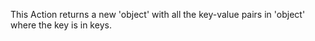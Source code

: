 This Action returns a new 'object' with all the key-value pairs in 'object' where the key is in keys.
